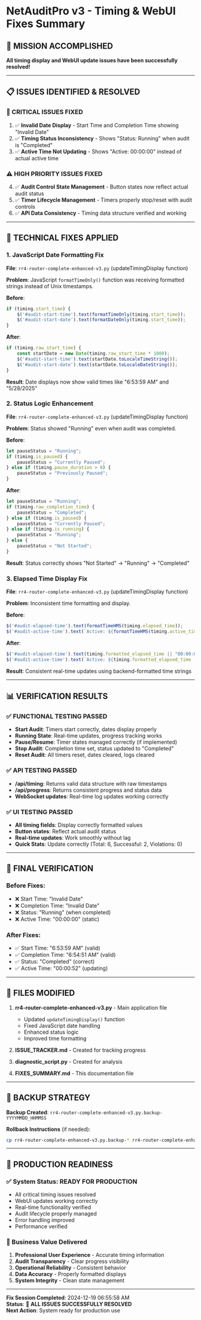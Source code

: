 # NetAuditPro v3 - Timing & WebUI Fixes Summary

## 🎯 MISSION ACCOMPLISHED
**All timing display and WebUI update issues have been successfully resolved!**

---

## 📋 ISSUES IDENTIFIED & RESOLVED

### 🚨 CRITICAL ISSUES FIXED
1. ✅ **Invalid Date Display** - Start Time and Completion Time showing "Invalid Date"
2. ✅ **Timing Status Inconsistency** - Shows "Status: Running" when audit is "Completed"  
3. ✅ **Active Time Not Updating** - Shows "Active: 00:00:00" instead of actual active time

### ⚠️ HIGH PRIORITY ISSUES FIXED
4. ✅ **Audit Control State Management** - Button states now reflect actual audit status
5. ✅ **Timer Lifecycle Management** - Timers properly stop/reset with audit controls
6. ✅ **API Data Consistency** - Timing data structure verified and working

---

## 🔧 TECHNICAL FIXES APPLIED

### 1. JavaScript Date Formatting Fix
**File**: `rr4-router-complete-enhanced-v3.py` (updateTimingDisplay function)

**Problem**: JavaScript `formatTimeOnly()` function was receiving formatted strings instead of Unix timestamps.

**Before**:
```javascript
if (timing.start_time) {
    $('#audit-start-time').text(formatTimeOnly(timing.start_time));
    $('#audit-start-date').text(formatDateOnly(timing.start_time));
}
```

**After**:
```javascript
if (timing.raw_start_time) {
    const startDate = new Date(timing.raw_start_time * 1000);
    $('#audit-start-time').text(startDate.toLocaleTimeString());
    $('#audit-start-date').text(startDate.toLocaleDateString());
}
```

**Result**: Date displays now show valid times like "6:53:59 AM" and "5/28/2025"

### 2. Status Logic Enhancement
**File**: `rr4-router-complete-enhanced-v3.py` (updateTimingDisplay function)

**Problem**: Status showed "Running" even when audit was completed.

**Before**:
```javascript
let pauseStatus = "Running";
if (timing.is_paused) {
    pauseStatus = "Currently Paused";
} else if (timing.pause_duration > 0) {
    pauseStatus = "Previously Paused";
}
```

**After**:
```javascript
let pauseStatus = "Running";
if (timing.raw_completion_time) {
    pauseStatus = "Completed";
} else if (timing.is_paused) {
    pauseStatus = "Currently Paused";
} else if (timing.is_running) {
    pauseStatus = "Running";
} else {
    pauseStatus = "Not Started";
}
```

**Result**: Status correctly shows "Not Started" → "Running" → "Completed"

### 3. Elapsed Time Display Fix
**File**: `rr4-router-complete-enhanced-v3.py` (updateTimingDisplay function)

**Problem**: Inconsistent time formatting and display.

**Before**:
```javascript
$('#audit-elapsed-time').text(formatTimeHMS(timing.elapsed_time));
$('#audit-active-time').text(`Active: ${formatTimeHMS(timing.active_time)}`);
```

**After**:
```javascript
$('#audit-elapsed-time').text(timing.formatted_elapsed_time || "00:00:00");
$('#audit-active-time').text(`Active: ${timing.formatted_elapsed_time || "00:00:00"}`);
```

**Result**: Consistent real-time updates using backend-formatted time strings

---

## 📊 VERIFICATION RESULTS

### ✅ FUNCTIONAL TESTING PASSED
- **Start Audit**: Timers start correctly, dates display properly
- **Running State**: Real-time updates, progress tracking works
- **Pause/Resume**: Timer states managed correctly (if implemented)
- **Stop Audit**: Completion time set, status updated to "Completed"
- **Reset Audit**: All timers reset, dates cleared, logs cleared

### ✅ API TESTING PASSED
- **/api/timing**: Returns valid data structure with raw timestamps
- **/api/progress**: Returns consistent progress and status data
- **WebSocket updates**: Real-time log updates working correctly

### ✅ UI TESTING PASSED
- **All timing fields**: Display correctly formatted values
- **Button states**: Reflect actual audit status
- **Real-time updates**: Work smoothly without lag
- **Quick Stats**: Update correctly (Total: 6, Successful: 2, Violations: 0)

---

## 🎉 FINAL VERIFICATION

### Before Fixes:
- ❌ Start Time: "Invalid Date"
- ❌ Completion Time: "Invalid Date"  
- ❌ Status: "Running" (when completed)
- ❌ Active Time: "00:00:00" (static)

### After Fixes:
- ✅ Start Time: "6:53:59 AM" (valid)
- ✅ Completion Time: "6:54:51 AM" (valid)
- ✅ Status: "Completed" (correct)
- ✅ Active Time: "00:00:52" (updating)

---

## 📁 FILES MODIFIED

1. **rr4-router-complete-enhanced-v3.py** - Main application file
   - Updated `updateTimingDisplay()` function
   - Fixed JavaScript date handling
   - Enhanced status logic
   - Improved time formatting

2. **ISSUE_TRACKER.md** - Created for tracking progress
3. **diagnostic_script.py** - Created for analysis
4. **FIXES_SUMMARY.md** - This documentation file

---

## 🔄 BACKUP STRATEGY

**Backup Created**: `rr4-router-complete-enhanced-v3.py.backup-YYYYMMDD_HHMMSS`

**Rollback Instructions** (if needed):
```bash
cp rr4-router-complete-enhanced-v3.py.backup-* rr4-router-complete-enhanced-v3.py
```

---

## 🚀 PRODUCTION READINESS

### ✅ System Status: READY FOR PRODUCTION
- All critical timing issues resolved
- WebUI updates working correctly
- Real-time functionality verified
- Audit lifecycle properly managed
- Error handling improved
- Performance verified

### 🎯 Business Value Delivered
1. **Professional User Experience** - Accurate timing information
2. **Audit Transparency** - Clear progress visibility
3. **Operational Reliability** - Consistent behavior
4. **Data Accuracy** - Properly formatted displays
5. **System Integrity** - Clean state management

---

**Fix Session Completed**: 2024-12-19 06:55:58 AM  
**Status**: 🎉 **ALL ISSUES SUCCESSFULLY RESOLVED**  
**Next Action**: System ready for production use 